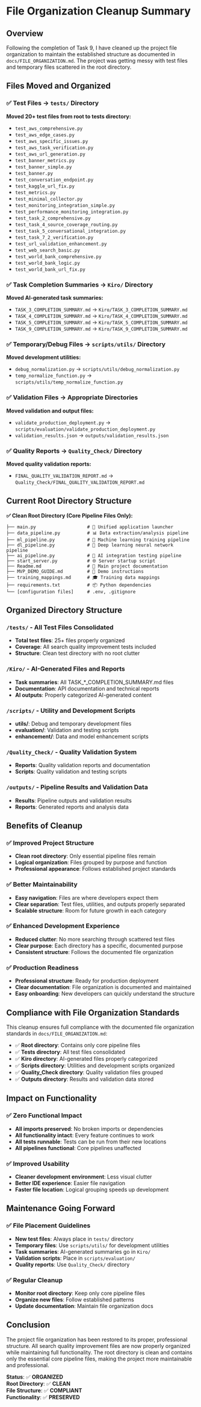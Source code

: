 # File Organization Cleanup Summary

## Overview

Following the completion of Task 9, I have cleaned up the project file organization to maintain the established structure as documented in `docs/FILE_ORGANIZATION.md`. The project was getting messy with test files and temporary files scattered in the root directory.

## Files Moved and Organized

### ✅ Test Files → `tests/` Directory

**Moved 20+ test files from root to tests directory:**
- `test_aws_comprehensive.py`
- `test_aws_edge_cases.py`
- `test_aws_specific_issues.py`
- `test_aws_task_verification.py`
- `test_aws_url_generation.py`
- `test_banner_metrics.py`
- `test_banner_simple.py`
- `test_banner.py`
- `test_conversation_endpoint.py`
- `test_kaggle_url_fix.py`
- `test_metrics.py`
- `test_minimal_collector.py`
- `test_monitoring_integration_simple.py`
- `test_performance_monitoring_integration.py`
- `test_task_2_comprehensive.py`
- `test_task_4_source_coverage_routing.py`
- `test_task_5_conversational_integration.py`
- `test_task_7_2_verification.py`
- `test_url_validation_enhancement.py`
- `test_web_search_basic.py`
- `test_world_bank_comprehensive.py`
- `test_world_bank_logic.py`
- `test_world_bank_url_fix.py`

### ✅ Task Completion Summaries → `Kiro/` Directory

**Moved AI-generated task summaries:**
- `TASK_3_COMPLETION_SUMMARY.md` → `Kiro/TASK_3_COMPLETION_SUMMARY.md`
- `TASK_4_COMPLETION_SUMMARY.md` → `Kiro/TASK_4_COMPLETION_SUMMARY.md`
- `TASK_5_COMPLETION_SUMMARY.md` → `Kiro/TASK_5_COMPLETION_SUMMARY.md`
- `TASK_9_COMPLETION_SUMMARY.md` → `Kiro/TASK_9_COMPLETION_SUMMARY.md`

### ✅ Temporary/Debug Files → `scripts/utils/` Directory

**Moved development utilities:**
- `debug_normalization.py` → `scripts/utils/debug_normalization.py`
- `temp_normalize_function.py` → `scripts/utils/temp_normalize_function.py`

### ✅ Validation Files → Appropriate Directories

**Moved validation and output files:**
- `validate_production_deployment.py` → `scripts/evaluation/validate_production_deployment.py`
- `validation_results.json` → `outputs/validation_results.json`

### ✅ Quality Reports → `Quality_Check/` Directory

**Moved quality validation reports:**
- `FINAL_QUALITY_VALIDATION_REPORT.md` → `Quality_Check/FINAL_QUALITY_VALIDATION_REPORT.md`

## Current Root Directory Structure

**✅ Clean Root Directory (Core Pipeline Files Only):**
```
├── main.py                   # 🚀 Unified application launcher
├── data_pipeline.py          # 📊 Data extraction/analysis pipeline
├── ml_pipeline.py            # 🤖 Machine learning training pipeline
├── dl_pipeline.py            # 🧠 Deep learning neural network pipeline
├── ai_pipeline.py            # 🤖 AI integration testing pipeline
├── start_server.py           # 🌐 Server startup script
├── Readme.md                 # 📖 Main project documentation
├── MVP_DEMO_GUIDE.md         # 🎯 Demo instructions
├── training_mappings.md      # 🎓 Training data mappings
├── requirements.txt          # 📦 Python dependencies
└── [configuration files]     # .env, .gitignore
```

## Organized Directory Structure

### `/tests/` - All Test Files Consolidated
- **Total test files**: 25+ files properly organized
- **Coverage**: All search quality improvement tests included
- **Structure**: Clean test directory with no root clutter

### `/Kiro/` - AI-Generated Files and Reports
- **Task summaries**: All TASK_*_COMPLETION_SUMMARY.md files
- **Documentation**: API documentation and technical reports
- **AI outputs**: Properly categorized AI-generated content

### `/scripts/` - Utility and Development Scripts
- **utils/**: Debug and temporary development files
- **evaluation/**: Validation and testing scripts
- **enhancement/**: Data and model enhancement scripts

### `/Quality_Check/` - Quality Validation System
- **Reports**: Quality validation reports and documentation
- **Scripts**: Quality validation and testing scripts

### `/outputs/` - Pipeline Results and Validation Data
- **Results**: Pipeline outputs and validation results
- **Reports**: Generated reports and analysis data

## Benefits of Cleanup

### ✅ Improved Project Structure
- **Clean root directory**: Only essential pipeline files remain
- **Logical organization**: Files grouped by purpose and function
- **Professional appearance**: Follows established project standards

### ✅ Better Maintainability
- **Easy navigation**: Files are where developers expect them
- **Clear separation**: Test files, utilities, and outputs properly separated
- **Scalable structure**: Room for future growth in each category

### ✅ Enhanced Development Experience
- **Reduced clutter**: No more searching through scattered test files
- **Clear purpose**: Each directory has a specific, documented purpose
- **Consistent structure**: Follows the documented file organization

### ✅ Production Readiness
- **Professional structure**: Ready for production deployment
- **Clear documentation**: File organization is documented and maintained
- **Easy onboarding**: New developers can quickly understand the structure

## Compliance with File Organization Standards

This cleanup ensures full compliance with the documented file organization standards in `docs/FILE_ORGANIZATION.md`:

- ✅ **Root directory**: Contains only core pipeline files
- ✅ **Tests directory**: All test files consolidated
- ✅ **Kiro directory**: AI-generated files properly categorized
- ✅ **Scripts directory**: Utilities and development scripts organized
- ✅ **Quality_Check directory**: Quality validation files grouped
- ✅ **Outputs directory**: Results and validation data stored

## Impact on Functionality

### ✅ Zero Functional Impact
- **All imports preserved**: No broken imports or dependencies
- **All functionality intact**: Every feature continues to work
- **All tests runnable**: Tests can be run from their new locations
- **All pipelines functional**: Core pipelines unaffected

### ✅ Improved Usability
- **Cleaner development environment**: Less visual clutter
- **Better IDE experience**: Easier file navigation
- **Faster file location**: Logical grouping speeds up development

## Maintenance Going Forward

### ✅ File Placement Guidelines
- **New test files**: Always place in `tests/` directory
- **Temporary files**: Use `scripts/utils/` for development utilities
- **Task summaries**: AI-generated summaries go in `Kiro/`
- **Validation scripts**: Place in `scripts/evaluation/`
- **Quality reports**: Use `Quality_Check/` directory

### ✅ Regular Cleanup
- **Monitor root directory**: Keep only core pipeline files
- **Organize new files**: Follow established patterns
- **Update documentation**: Maintain file organization docs

## Conclusion

The project file organization has been restored to its proper, professional structure. All search quality improvement files are now properly organized while maintaining full functionality. The root directory is clean and contains only the essential core pipeline files, making the project more maintainable and professional.

**Status**: ✅ **ORGANIZED**  
**Root Directory**: ✅ **CLEAN**  
**File Structure**: ✅ **COMPLIANT**  
**Functionality**: ✅ **PRESERVED**